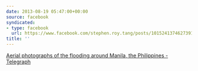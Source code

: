 ```yaml
---
date: 2013-08-19 05:47:00+00:00
source: facebook
syndicated:
- type: facebook
  url: https://www.facebook.com/stephen.roy.tang/posts/10152413746273912
title: ''
---
```


[Aerial photographs of the flooding around Manila, the Philippines - Telegraph](http://www.telegraph.co.uk/news/picturegalleries/worldnews/9462526/Aerial-photographs-of-the-flooding-around-Manila-the-Philippines.html?frame=2304156)